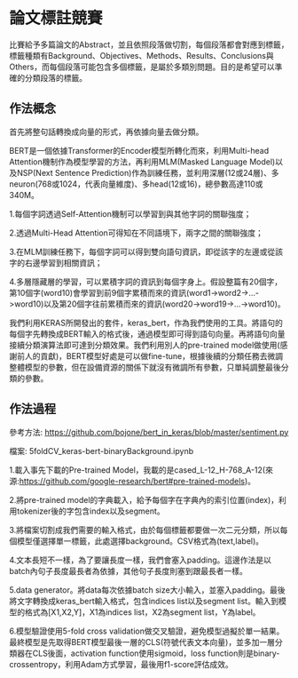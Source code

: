 論文標註競賽
===
比賽給予多篇論文的Abstract，並且依照段落做切割，每個段落都會對應到標籤，標籤種類有Background、Objectives、Methods、Results、Conclusions與Others，而每個段落可能包含多個標籤，是屬於多類別問題。目的是希望可以準確的分類段落的標籤。

作法概念
---
首先將整句話轉換成向量的形式，再依據向量去做分類。

BERT是一個依據Transformer的Encoder模型所轉化而來，利用Multi-head Attention機制作為模型學習的方法，再利用MLM(Masked Language Model)以及NSP(Next Sentence Prediction)作為訓練任務，並利用深層(12或24層)、多neuron(768或1024，代表向量維度)、多head(12或16)，總參數高達110或340M。

1.每個字詞透過Self-Attention機制可以學習到與其他字詞的關聯強度；

2.透過Multi-Head Attention可得知在不同語境下，兩字之間的關聯強度；

3.在MLM訓練任務下，每個字詞可以得到雙向語句資訊，即從該字的左邊或從該字的右邊學習到相關資訊；

4.多層隱藏層的學習，可以累積字詞的資訊到每個字身上。假設整篇有20個字，第10個字(word10)會學習到前9個字累積而來的資訊(word1->word2->...->word10)以及第20個字往前累積而來的資訊(word20->word19->...->word10)。

我們利用KERAS所開發出的套件，keras_bert，作為我們使用的工具。將語句的每個字先轉換成BERT輸入的格式後，通過模型即可得到語句向量。再將語句向量接續分類演算法即可達到分類效果。我們利用別人的pre-trained model做使用(感謝前人的貢獻)，BERT模型好處是可以做fine-tune，根據後續的分類任務去微調整體模型的參數，但在設備資源的關係下就沒有微調所有參數，只單純調整最後分類的參數。

作法過程
---
參考方法: https://github.com/bojone/bert_in_keras/blob/master/sentiment.py

檔案: 5foldCV_keras-bert-binaryBackground.ipynb

1.載入事先下載的Pre-trained Model，我載的是cased_L-12_H-768_A-12(來源:https://github.com/google-research/bert#pre-trained-models)。

2.將pre-trained model的字典載入，給予每個字在字典內的索引位置(index)，利用tokenizer後的字包含index以及segment。

3.將檔案切割成我們需要的輸入格式，由於每個標籤都要做一次二元分類，所以每個模型僅選擇單一標籤，此處選擇background。CSV格式為(text,label)。

4.文本長短不一樣，為了要讓長度一樣，我們會塞入padding。這邊作法是以batch內句子長度最長者為依據，其他句子長度則塞到跟最長者一樣。

5.data generator。將data每次依據batch size大小輸入，並塞入padding。最後將文字轉換成keras_bert輸入格式，包含indices list以及segment list。輸入到模型的格式為[X1,X2,Y]，X1為indices list，X2為segment list，Y為label。

6.模型驗證使用5-fold cross validation做交叉驗證，避免模型過擬於單一結果。最終模型是先取得BERT模型最後一層的CLS(符號代表文本向量)，並多加一層分類器在CLS後面，activation function使用sigmoid，loss function則是binary-crossentropy，利用Adam方式學習，最後用f1-score評估成效。
